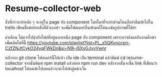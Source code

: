 # Resume-collector-web

สิ่งที่เราจะทำหลัก ๆ จะอยู่ใน page กับ component โดยใครที่จะทำส่วนไหนก็อย่าลืมเข้าไปใน trello เขียนชื่อต่อท้ายสิ่งที่ตัวเองทำ
จะเพิ่มโฟลเดอร์อื่นเข้ามาก็ได้นะเช่นรูปภาพที่ใช้ทำ

คำเตือน ไม่ควรไปยุ่งกับไฟล์ที่อยู่นอกเหนือ page กับ component เพราะอาจส่งผลกับงานศึกษาเพิ่มเติมได้ที่นี้ https://youtube.com/playlist?list=PL_xSQKvnccpn-C2fZNJtCykO24yqFWkDn&si=N9i-jSXvGJvvVwnr

หลังจาก git clone โฟลเดอร์นี้ไปแล้ว เปิด ide เปิด terminal แล้วพิมพ์ cd resume-collector จากนั้นพิมพ์ npm install แล้วค่อย npm run dev หลังจากนั้นจะขึ้น link ที่เขียนว่า localhost ให้กดเข้าไปเลยแล้วจะนำไปเข้าสู่หน้าเว็บ
